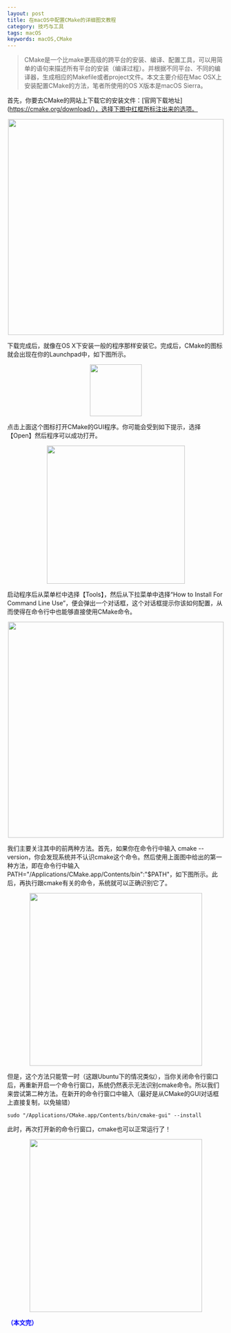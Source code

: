 ```yaml
---
layout: post
title: 在macOS中配置CMake的详细图文教程
category: 技巧与工具
tags: macOS
keywords: macOS,CMake
---
```


> CMake是一个比make更高级的跨平台的安装、编译、配置工具，可以用简单的语句来描述所有平台的安装（编译过程）。并根据不同平台、不同的编译器，生成相应的Makefile或者project文件。本文主要介绍在Mac OSX上安装配置CMake的方法，笔者所使用的OS X版本是macOS Sierra。

首先，你要去CMake的网站上下载它的安装文件：[官网下载地址](https://cmake.org/download/），选择下图中红框所标注出来的选项。

<p align="center">
<img src="https://fzuo.github.io/assets/img/mac_cmake/mac_cmake01.png" width="500">
</p>

下载完成后，就像在OS X下安装一般的程序那样安装它。完成后，CMake的图标就会出现在你的Launchpad中，如下图所示。

<p align="center">
<img src="https://fzuo.github.io/assets/img/mac_cmake/mac_cmake02.png" width="120">
</p>

点击上面这个图标打开CMake的GUI程序。你可能会受到如下提示，选择【Open】然后程序可以成功打开。

<p align="center">
<img src="https://fzuo.github.io/assets/img/mac_cmake/mac_cmake03.png" width="320">
</p>

启动程序后从菜单栏中选择【Tools】，然后从下拉菜单中选择“How to Install For Command Line Use”，便会弹出一个对话框，这个对话框提示你该如何配置，从而使得在命令行中也能够直接使用CMake命令。

<p align="center">
<img src="https://fzuo.github.io/assets/img/mac_cmake/mac_cmake04.png" width="500">
</p>

我们主要关注其中的前两种方法。首先，如果你在命令行中输入 cmake --version，你会发现系统并不认识cmake这个命令。然后使用上面图中给出的第一种方法，即在命令行中输入PATH="/Applications/CMake.app/Contents/bin":"$PATH"，如下图所示。此后，再执行跟cmake有关的命令，系统就可以正确识别它了。

<p align="center">
<img src="https://fzuo.github.io/assets/img/mac_cmake/mac_cmake05.png" width="400">
</p>

但是，这个方法只能管一时（这跟Ubuntu下的情况类似），当你关闭命令行窗口后，再重新开启一个命令行窗口，系统仍然表示无法识别cmake命令。所以我们来尝试第二种方法。在新开的命令行窗口中输入（最好是从CMake的GUI对话框上直接复制，以免输错）

```
sudo "/Applications/CMake.app/Contents/bin/cmake-gui" --install
```

此时，再次打开新的命令行窗口，cmake也可以正常运行了！

<p align="center">
<img src="https://fzuo.github.io/assets/img/mac_cmake/mac_cmake06.png" width="400">
</p>

<span style="color:blue">**（本文完）**</span>
